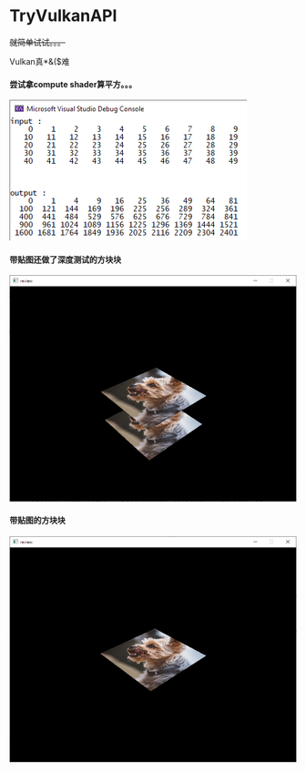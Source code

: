 # TryVulkanAPI

~~就简单试试。。。~~

Vulkan真*&($难

#### 尝试拿compute shader算平方。。。

![Example Image](./ExampleImages/Snipaste_2020-04-16_20-35-47.png)

#### 带贴图还做了深度测试的方块块

![Example Image](./ExampleImages/Snipaste_2020-04-15_20-45-11.png)

#### 带贴图的方块块

![Example Image](./ExampleImages/Snipaste_2020-04-14_14-45-51.png)